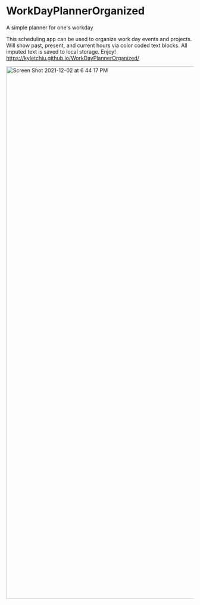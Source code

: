 # WorkDayPlannerOrganized
A simple planner for one's workday

This scheduling app can be used to organize work day events and projects. 
Will show past, present, and current hours via color coded text blocks. 
All imputed text is saved to local storage.
Enjoy!
https://kyletchiu.github.io/WorkDayPlannerOrganized/

<img width="1429" alt="Screen Shot 2021-12-02 at 6 44 17 PM" src="https://user-images.githubusercontent.com/92279620/144520703-6aba8a80-8e9b-4010-bcee-50a6b0721f20.png">
